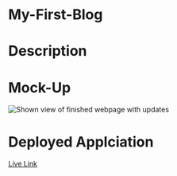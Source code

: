 # My-First-Blog

# Description

# Mock-Up

![Shown view of finished webpage with updates](./assets/Images/Challenge%20#4%20Part1.png)

# Deployed Applciation 

[Live Link](https://j3rryb0y13.github.io/My-First-Blog/)
